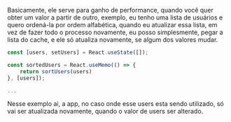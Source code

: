 Basicamente, ele serve para ganho de performance, quando você quer obter um valor a partir de outro, exemplo, eu tenho uma lista de usuários e quero ordená-la por ordem alfabética, quando eu atualizar essa lista, em vez de fazer todo o processo novamente, eu posso simplesmente, pegar a lista do cache, e ele só atualiza novamente, se algum dos valores mudar.

```js
const [users, setUsers] = React.useState([]);

const sortedUsers = React.useMemo(() => {
	return sortUsers(users)
}, [users]);

...
```

Nesse exemplo ai, a app, no caso onde esse users esta sendo utilizado, só vai ser atualizada novamente, quando o valor de users ser alterado.